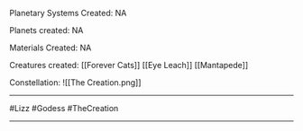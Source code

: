 Planetary Systems Created:
	NA

Planets created:
	NA

Materials Created:
	NA

Creatures created:
	[[Forever Cats]]
	[[Eye Leach]]
	[[Mantapede]]

Constellation:
	![[The Creation.png]]

---
#Lizz #Godess #TheCreation

---